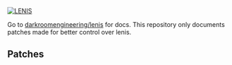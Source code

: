 [![LENIS](https://assets.darkroom.engineering/lenis/header.png)](https://github.com/darkroomengineering/lenis)

Go to [darkroomengineering/lenis](https://github.com/darkroomengineering/lenis) for docs. This repository only documents patches made for better control over lenis.

## Patches

